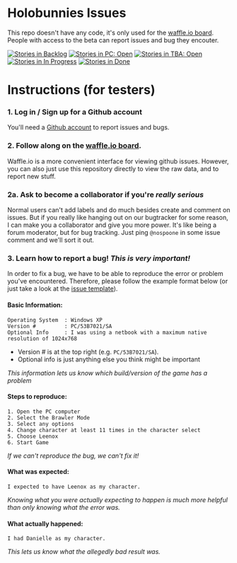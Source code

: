 # Holobunnies Issues
This repo doesn't have any code, it's only used for the [waffle.io board](https://waffle.io/nospoone/holobunnies-issues). People with access to the beta can report issues and bug they encouter.

[![Stories in Backlog](https://badge.waffle.io/nospoone/holobunnies-issues.svg?label=ready&title=Backlog)](http://waffle.io/nospoone/holobunnies-issues)
[![Stories in PC: Open](https://badge.waffle.io/nospoone/holobunnies-issues.svg?label=ready&title=PC:%20Open)](http://waffle.io/nospoone/holobunnies-issues)
[![Stories in TBA: Open](https://badge.waffle.io/nospoone/holobunnies-issues.svg?label=ready&title=TBA:%20Open)](http://waffle.io/nospoone/holobunnies-issues)
[![Stories in In Progress](https://badge.waffle.io/nospoone/holobunnies-issues.svg?label=ready&title=In%20Progress)](http://waffle.io/nospoone/holobunnies-issues)
[![Stories in Done](https://badge.waffle.io/nospoone/holobunnies-issues.svg?label=ready&title=Done)](http://waffle.io/nospoone/holobunnies-issues)

# Instructions (for testers)

### 1. Log in / Sign up for a Github account
You'll need a [Github account](https://github.com/join) to report issues and bugs.

### 2. Follow along on the [waffle.io board](https://waffle.io/nospoone/holobunnies-issues).
Waffle.io is a more convenient interface for viewing github issues. However, you can also just use this repository directly to view the raw data, and to report new stuff.

### 2a. Ask to become a collaborator if you're _really serious_
Normal users can't add labels and do much besides create and comment on issues. But if you really like hanging out on our bugtracker for some reason, I can make you a collaborator and give you more power. It's like being a forum moderator, but for bug tracking. Just ping `@nospoone` in some issue comment and we'll sort it out.

### 3. Learn how to report a bug! *This is very important!*

In order to fix a bug, we have to be able to reproduce the error or problem you've encountered. Therefore, please follow the example format below (or just take a look at the [issue template](https://github.com/nospoone/holobunnies-issues/blob/master/.github/ISSUE_TEMPLATE.md)).

#### Basic Information:
```
Operating System  : Windows XP
Version #         : PC/53B7021/SA
Optional Info     : I was using a netbook with a maximum native resolution of 1024x768
```

- Version # is at the top right (e.g. `PC/53B7021/SA`).
- Optional info is just anything else you think might be important

*This information lets us know which build/version of the game has a problem*

#### Steps to reproduce:
```
1. Open the PC computer
2. Select the Brawler Mode
3. Select any options
4. Change character at least 11 times in the character select
5. Choose Leenox
6. Start Game
```

*If we can't reproduce the bug, we can't fix it!*

#### What was expected:
```
I expected to have Leenox as my character.
```

*Knowing what you were actually expecting to happen is much more helpful than only knowing what the error was.*

#### What actually happened:
```
I had Danielle as my character.
```

*This lets us know what the allegedly bad result was.*